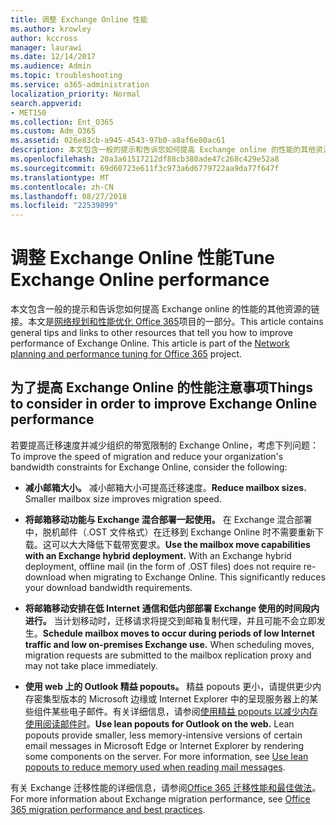 ```yaml
---
title: 调整 Exchange Online 性能
ms.author: krowley
author: kccross
manager: laurawi
ms.date: 12/14/2017
ms.audience: Admin
ms.topic: troubleshooting
ms.service: o365-administration
localization_priority: Normal
search.appverid:
- MET150
ms.collection: Ent_O365
ms.custom: Adm_O365
ms.assetid: 026e83cb-a945-4543-97b0-a8af6e80ac61
description: 本文包含一般的提示和告诉您如何提高 Exchange online 的性能的其他资源的链接。
ms.openlocfilehash: 20a3a61517212df88cb380ade47c268c429e52a8
ms.sourcegitcommit: 69d60723e611f3c973a6d6779722aa9da77f647f
ms.translationtype: MT
ms.contentlocale: zh-CN
ms.lasthandoff: 08/27/2018
ms.locfileid: "22539899"
---
```

# <a name="tune-exchange-online-performance"></a><span data-ttu-id="3f2dc-103">调整 Exchange Online 性能</span><span class="sxs-lookup"><span data-stu-id="3f2dc-103">Tune Exchange Online performance</span></span>

<span data-ttu-id="3f2dc-p101">本文包含一般的提示和告诉您如何提高 Exchange online 的性能的其他资源的链接。本文是[网络规划和性能优化 Office 365](https://aka.ms/tune)项目的一部分。</span><span class="sxs-lookup"><span data-stu-id="3f2dc-p101">This article contains general tips and links to other resources that tell you how to improve performance of Exchange Online. This article is part of the [Network planning and performance tuning for Office 365](https://aka.ms/tune) project.</span></span>
   
## <a name="things-to-consider-in-order-to-improve-exchange-online-performance"></a><span data-ttu-id="3f2dc-106">为了提高 Exchange Online 的性能注意事项</span><span class="sxs-lookup"><span data-stu-id="3f2dc-106">Things to consider in order to improve Exchange Online performance</span></span>

<span data-ttu-id="3f2dc-107">若要提高迁移速度并减少组织的带宽限制的 Exchange Online，考虑下列问题：</span><span class="sxs-lookup"><span data-stu-id="3f2dc-107">To improve the speed of migration and reduce your organization's bandwidth constraints for Exchange Online, consider the following:</span></span>
  
- <span data-ttu-id="3f2dc-p102">**减小邮箱大小。** 减小邮箱大小可提高迁移速度。</span><span class="sxs-lookup"><span data-stu-id="3f2dc-p102">**Reduce mailbox sizes.** Smaller mailbox size improves migration speed.</span></span> 
    
- <span data-ttu-id="3f2dc-p103">**将邮箱移动功能与 Exchange 混合部署一起使用。** 在 Exchange 混合部署中，脱机邮件（.OST 文件格式）在迁移到 Exchange Online 时不需要重新下载。这可以大大降低下载带宽要求。</span><span class="sxs-lookup"><span data-stu-id="3f2dc-p103">**Use the mailbox move capabilities with an Exchange hybrid deployment.** With an Exchange hybrid deployment, offline mail (in the form of .OST files) does not require re-download when migrating to Exchange Online. This significantly reduces your download bandwidth requirements.</span></span> 
    
- <span data-ttu-id="3f2dc-p104">**将邮箱移动安排在低 Internet 通信和低内部部署 Exchange 使用的时间段内进行。** 当计划移动时，迁移请求将提交到邮箱复制代理，并且可能不会立即发生。</span><span class="sxs-lookup"><span data-stu-id="3f2dc-p104">**Schedule mailbox moves to occur during periods of low Internet traffic and low on-premises Exchange use.** When scheduling moves, migration requests are submitted to the mailbox replication proxy and may not take place immediately.</span></span> 
    
- <span data-ttu-id="3f2dc-p105">**使用 web 上的 Outlook 精益 popouts。** 精益 popouts 更小，请提供更少内存密集型版本的 Microsoft 边缘或 Internet Explorer 中的呈现服务器上的某些组件某些电子邮件。有关详细信息，请参阅[使用精益 popouts 以减少内存使用阅读邮件时](https://support.office.com/article/a6d6ba01-2562-4c3d-a8f1-78748dd506cf)。</span><span class="sxs-lookup"><span data-stu-id="3f2dc-p105">**Use lean popouts for Outlook on the web.** Lean popouts provide smaller, less memory-intensive versions of certain email messages in Microsoft Edge or Internet Explorer by rendering some components on the server. For more information, see [Use lean popouts to reduce memory used when reading mail messages](https://support.office.com/article/a6d6ba01-2562-4c3d-a8f1-78748dd506cf).</span></span>
    
<span data-ttu-id="3f2dc-118">有关 Exchange 迁移性能的详细信息，请参阅[Office 365 迁移性能和最佳做法](https://support.office.com/article/d9acb371-fd6c-4c14-aa8e-db5cbe39aa57)。</span><span class="sxs-lookup"><span data-stu-id="3f2dc-118">For more information about Exchange migration performance, see [Office 365 migration performance and best practices](https://support.office.com/article/d9acb371-fd6c-4c14-aa8e-db5cbe39aa57).</span></span>
  


